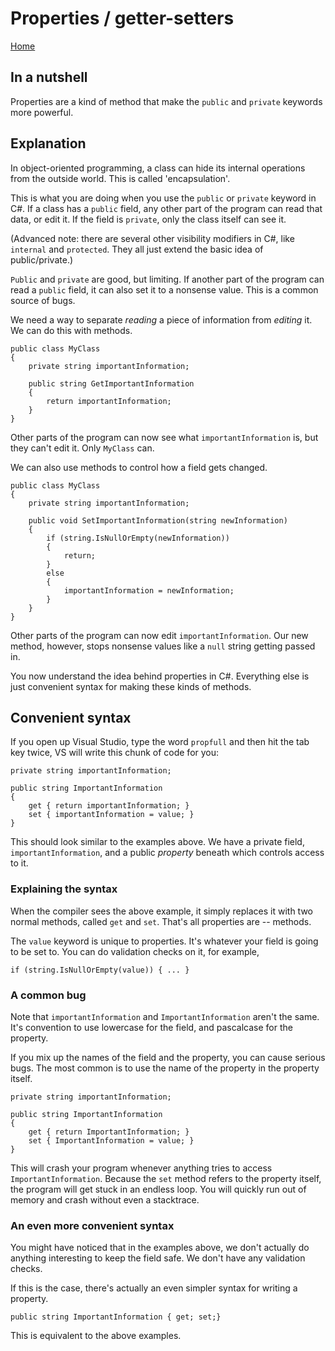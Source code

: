 # Properties / getter-setters

[Home](index.md)

## In a nutshell

Properties are a kind of method that make the `public` and `private` keywords more powerful.

## Explanation

In object-oriented programming, a class can hide its internal operations from the outside world. This is called 'encapsulation'.

This is what you are doing when you use the `public` or `private` keyword in C#. If a class has a `public` field, any other part of the program can read that data, or edit it. If the field is `private`, only the class itself can see it.

(Advanced note: there are several other visibility modifiers in C#, like `internal` and `protected`. They all just extend the basic idea of public/private.)

`Public` and `private` are good, but limiting. If another part of the program can read a `public` field, it can also set it to a nonsense value. This is a common source of bugs.

We need a way to separate *reading* a piece of information from *editing* it. We can do this with methods.

```
public class MyClass
{
    private string importantInformation;

    public string GetImportantInformation
    {
        return importantInformation;
    }
}
```

Other parts of the program can now see what `importantInformation` is, but they can't edit it. Only `MyClass` can.

We can also use methods to control how a field gets changed.

```
public class MyClass
{
    private string importantInformation;

    public void SetImportantInformation(string newInformation)
    {
        if (string.IsNullOrEmpty(newInformation))
        {
            return;
        }
        else
        {
            importantInformation = newInformation;
        }
    }
}
```

Other parts of the program can now edit `importantInformation`. Our new method, however, stops nonsense values like a `null` string getting passed in.

You now understand the idea behind properties in C#. Everything else is just convenient syntax for making these kinds of methods.

## Convenient syntax

If you open up Visual Studio, type the word `propfull` and then hit the tab key twice, VS will write this chunk of code for you:

```
private string importantInformation;

public string ImportantInformation
{
    get { return importantInformation; }
    set { importantInformation = value; }
}
```

This should look similar to the examples above. We have a private field, `importantInformation`, and a public *property* beneath which controls access to it.

### Explaining the syntax

When the compiler sees the above example, it simply replaces it with two normal methods, called `get` and `set`. That's all properties are -- methods.

The `value` keyword is unique to properties. It's whatever your field is going to be set to. You can do validation checks on it, for example,

`if (string.IsNullOrEmpty(value)) { ... }`

### A common bug

Note that `importantInformation` and `ImportantInformation` aren't the same. It's convention to use lowercase for the field, and pascalcase for the property.

If you mix up the names of the field and the property, you can cause serious bugs. The most common is to use the name of the property in the property itself.

```
private string importantInformation;

public string ImportantInformation
{
    get { return ImportantInformation; }
    set { ImportantInformation = value; }
}
```

This will crash your program whenever anything tries to access `ImportantInformation`. Because the `set` method refers to the property itself, the program will get stuck in an endless loop. You will quickly run out of memory and crash without even a stacktrace.

### An even more convenient syntax

You might have noticed that in the examples above, we don't actually do anything interesting to keep the field safe. We don't have any validation checks.

If this is the case, there's actually an even simpler syntax for writing a property.

```
public string ImportantInformation { get; set;}
```

This is equivalent to the above examples.